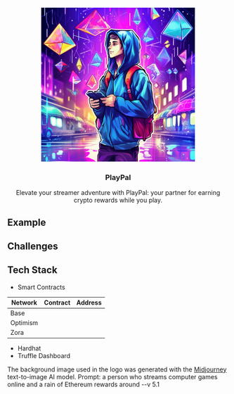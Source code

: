 <br/>
<div align="center">
  <a>
    <img src="logo.png" width="350">
  </a>
  <h3 align="center">PlayPal</h3>
  <p align="center">
Elevate your streamer adventure with PlayPal: your partner for earning crypto rewards while you play.
  </p>
</div>

## Example

## Challenges

## Tech Stack

- Smart Contracts

| Network   |      Contract      |       Address |
|----------|:-------------:|:------:|
| Base | | |
| Optimism | | |
| Zora | | |
- Hardhat
- Truffle Dashboard


The background image used in the logo was generated with the [Midjourney](https://www.midjourney.com/) text-to-image AI model. Prompt: a person who streams computer games online and a rain of Ethereum rewards around --v 5.1</p>